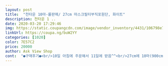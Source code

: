 ```yaml
---
layout: post 
title:  "천타운 10마-롤판매/ 27cm 마스크필터부직포원단, 화이트" 
description: 천타운 1 ..
date: 2020-03-20 17:29:46 
img: https://static.coupangcdn.com/image/vendor_inventory/4431/106798e7120f2ac2816e53aa653f5ddc76be4911e82a71448e679e892695.jpg 
linkUrl: https://coupa.ng/buW2YY 
categories: [1020] 
color: 7E57C2 
price: 20000 
author: Ask View Shop 
cont:  "●구매후기●<br/>10일 아침에 주문해서 11일에 받음^^<br/>27cm에 10마(900cm)<br/>MB필터의 겉감과 안감으로 사용하려고 부직포 필터를 고르던 중에 발견한 제품이다<br/>감사합니다^^<br/>같이 왔어요<br/>계속 마스크가 필요할것 같아<br/>국내 생산제품이라 믿을 수 있고 절단 상태가 아닌 롤 상태로 배송되는 제품이어서 내가 직접 필요한 만큼씩<br/>그래도 먼 미래를 봤을때는 좋을것 같다며<br/>그러시네요~~<br/>너무 얇으면 2장 넣고 쓸려고요<br/>네이버스토어에서 하나워터 제조 판매하는 멜트블로운 필터가 6M씩 5개까지 살 수 있고 품절 일때는 매일 오후 8시에 입고 판매하고 있어서 구입해볼까도 생각중이다~<br/>만들어 봐야겠어요~~<br/>만들어서 드렸더니<br/>면마스크 만들어서<br/>면마스크가 좋네요^^<br/>미리 만드는 연습 좀 하려구요<br/>미세먼지 차단 효과가 있는 멜트블로운 필터도  더 사볼까 했는데 전에 샀던 곳이 판매를 하지 않고 검색 되는건 다 중국에서 오는거라 네이버에 폭풍 검색해보았다~<br/>보니깐 저는 한장도 충분할것 같아서<br/>부직포의 종류가 40g~70g 이 있는데 이제품은 40g 제품이라 부직포가 두껍지 않아 답답하지 않을 것 같다<br/>부직포필터 + MB필더 + 부직포필더로 내가 직접 만들어서 사용하려면 번거로울 수도 있겠지만 코로나19사태가 언제 진정 될 지도 모르겠고 앞으로도  쭉~ 황사미세먼지에서 자유롭지 않은 현실이라 이렇게라도 준비하고 있어야 맘이 놓일거 같다~<br/>비말감염을 방지하기 위해서 부직포 마스크를  만들어 쓰거나 면마스크에 부직포 필터를 사용하면 미세먼지 차단은 어렵지만 코로나19 바이러스 차단효과는 있다고 해서 당분간은 면마스크에 사용할 필터로 만들어 사용하려고 한다~<br/>빨아서 쓰기 좀 귀찮지만<br/>아이들용 마스크는 재단 안해봐서 몇개가 나올지는 모르겠네요^^;; 센치 재서 계산해보시고 구매힌면 될듯합니다.<br/><br/>아직 마스크는 만들어 보지 않았지만 원하던 조건의 제품이라 만족한다♡<br/>안쪽에 필터로 쓸려고 주문했어요<br/>얇다고해서<br/>얍!!!<br/>위생적으로 절단하기 편할거 같아서 맘에 들었다~<br/>이제 좀 더워지니 면이 섞인 린넨으로 한번<br/>일단 받아보니 서비스로 주신 마스크 끈이랑<br/>일회용 마스크도 이제 구하기 쉽지만<br/>자랑 가위랑 소독하고 잘라서 쓰고있어요<br/>자른것들도 지퍼팩에 잘 넣어 뒀구요<br/>잘 쓸께요~~<br/>저는 성인용 일회용 마스크 만들려고 21cm x 18cm으로 재단,<br/>제품은 좋아요^^  서비스 마스크끈도 감사합니다^^<br/>총 50장 나오구요, 얇아서 두장씩 하니까 마스크 25개 만들수 있답니다.<br/> (저는 추가로 두장 사이에 속필터 한장 넣어서 만든답니다^^)<br/>코로나19사태로 마스크가 필수~~~<br/>쿠팡 로켓배송인 줄 ~<br/>쿠팡에서 미스크 검색하다가 마스크용 멜트블로운 필터 94% 효율제품(정전기필터 19cm×10m 2만원)을 판매하기에 구입했었다<br/>한 장만 넣었어요<br/>한일합섬 스펀본드 부직포 브랜드  and lt;하니본 and gt;  제품이다~ 폴리프로필렌 소재로 인체에 무해하고 접착제를 사용하지 않고 열접착으로 접합한 스펀본드 부직포이다<br/>한장은 얇아요~~  최소두장은 해야합니다~~<br/>10일 아침에 주문해서 11일에 받음^^<br/>27cm에 10마(900cm)<br/>MB필터의 겉감과 안감으로 사용하려고 부직포 필터를 고르던 중에 발견한 제품이다<br/>감사합니다^^<br/>같이 왔어요<br/>계속 마스크가 필요할것 같아<br/>국내 생산제품이라 믿을 수 있고 절단 상태가 아닌 롤 상태로 배송되는 제품이어서 내가 직접 필요한 만큼씩<br/>그래도 먼 미래를 봤을때는 좋을것 같다며<br/>그러시네요~~<br/>너무 얇으면 2장 넣고 쓸려고요<br/>네이버스토어에서 하나워터 제조 판매하는 멜트블로운 필터가 6M씩 5개까지 살 수 있고 품절 일때는 매일 오후 8시에 입고 판매하고 있어서 구입해볼까도 생각중이다~<br/>만들어 봐야겠어요~~<br/>만들어서 드렸더니<br/>면마스크 만들어서<br/>면마스크가 좋네요^^<br/>미리 만드는 연습 좀 하려구요<br/>미세먼지 차단 효과가 있는 멜트블로운 필터도  더 사볼까 했는데 전에 샀던 곳이 판매를 하지 않고 검색 되는건 다 중국에서 오는거라 네이버에 폭풍 검색해보았다~<br/>보니깐 저는 한장도 충분할것 같아서<br/>부직포의 종류가 40g~70g 이 있는데 이제품은 40g 제품이라 부직포가 두껍지 않아 답답하지 않을 것 같다<br/>부직포필터 + MB필더 + 부직포필더로 내가 직접 만들어서 사용하려면 번거로울 수도 있겠지만 코로나19사태가 언제 진정 될 지도 모르겠고 앞으로도  쭉~ 황사미세먼지에서 자유롭지 않은 현실이라 이렇게라도 준비하고 있어야 맘이 놓일거 같다~<br/>비말감염을 방지하기 위해서 부직포 마스크를  만들어 쓰거나 면마스크에 부직포 필터를 사용하면 미세먼지 차단은 어렵지만 코로나19 바이러스 차단효과는 있다고 해서 당분간은 면마스크에 사용할 필터로 만들어 사용하려고 한다~<br/>빨아서 쓰기 좀 귀찮지만<br/>아이들용 마스크는 재단 안해봐서 몇개가 나올지는 모르겠네요^^;; 센치 재서 계산해보시고 구매힌면 될듯합니다.<br/><br/>아직 마스크는 만들어 보지 않았지만 원하던 조건의 제품이라 만족한다♡<br/>안쪽에 필터로 쓸려고 주문했어요<br/>얇다고해서<br/>얍!!!<br/>위생적으로 절단하기 편할거 같아서 맘에 들었다~<br/>이제 좀 더워지니 면이 섞인 린넨으로 한번<br/>일단 받아보니 서비스로 주신 마스크 끈이랑<br/>일회용 마스크도 이제 구하기 쉽지만<br/>자랑 가위랑 소독하고 잘라서 쓰고있어요<br/>자른것들도 지퍼팩에 잘 넣어 뒀구요<br/>잘 쓸께요~~<br/>저는 성인용 일회용 마스크 만들려고 21cm x 18cm으로 재단,<br/>제품은 좋아요^^  서비스 마스크끈도 감사합니다^^<br/>총 50장 나오구요, 얇아서 두장씩 하니까 마스크 25개 만들수 있답니다.<br/> (저는 추가로 두장 사이에 속필터 한장 넣어서 만든답니다^^)<br/>코로나19사태로 마스크가 필수~~~<br/>쿠팡 로켓배송인 줄 ~<br/>쿠팡에서 미스크 검색하다가 마스크용 멜트블로운 필터 94% 효율제품(정전기필터 19cm×10m 2만원)을 판매하기에 구입했었다<br/>한 장만 넣었어요<br/>한일합섬 스펀본드 부직포 브랜드  and lt;하니본 and gt;  제품이다~ 폴리프로필렌 소재로 인체에 무해하고 접착제를 사용하지 않고 열접착으로 접합한 스펀본드 부직포이다<br/>한장은 얇아요~~  최소두장은 해야합니다~~<br/>" 
---
```

